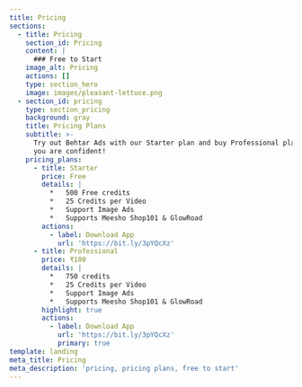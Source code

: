 ```yaml
---
title: Pricing
sections:
  - title: Pricing
    section_id: Pricing
    content: |
      ### Free to Start
    image_alt: Pricing
    actions: []
    type: section_hero
    image: images/pleasant-lettuce.png
  - section_id: pricing
    type: section_pricing
    background: gray
    title: Pricing Plans
    subtitle: >-
      Try out Behtar Ads with our Starter plan and buy Professional plan when
      you are confident!
    pricing_plans:
      - title: Starter
        price: Free
        details: |
          *   500 Free credits
          *   25 Credits per Video
          *   Support Image Ads
          *   Supports Meesho Shop101 & GlowRoad
        actions:
          - label: Download App
            url: 'https://bit.ly/3pYQcXz'
      - title: Professional
        price: ₹100
        details: |
          *   750 credits
          *   25 Credits per Video
          *   Support Image Ads
          *   Supports Meesho Shop101 & GlowRoad
        highlight: true
        actions:
          - label: Download App
            url: 'https://bit.ly/3pYQcXz'
            primary: true
template: landing
meta_title: Pricing
meta_description: 'pricing, pricing plans, free to start'
---
```

